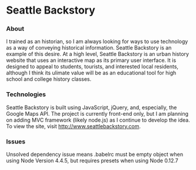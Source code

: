 # Seattle Backstory

### About
I trained as an historian, so I am always looking for ways to use technology as a way of conveying historical information.
Seattle Backstory is an example of this desire. At a high level, Seattle Backstory is an urban history website that uses
an interactive map as its primary user interface. It is designed to appeal to students, tourists, and interested local residents,
although I think its ulimate value will be as an educational tool for high school and college history classes.

### Technologies
Seattle Backstory is built using JavaScript, jQuery, and, especially, the Google Maps API. The project is currently front-end only,
but I am planning on adding MVC framework (likely node.js) as I continue to develop the idea. To view the site, visit
http://www.seattlebackstory.com.

### Issues
Unsolved dependency issue means .babelrc must be empty object when using Node Version 4.4.5, but requires presets when using Node 0.12.7